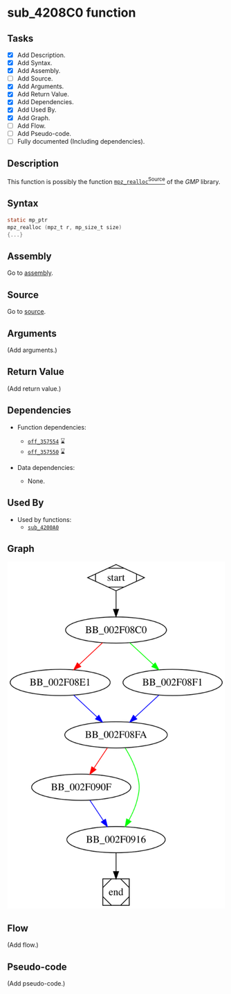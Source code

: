 # sub_4208C0 function

## Tasks

- [X] Add Description.
- [X] Add Syntax.
- [X] Add Assembly.
- [ ] Add Source.
- [X] Add Arguments.
- [X] Add Return Value.
- [X] Add Dependencies.
- [X] Add Used By.
- [X] Add Graph.
- [ ] Add Flow.
- [ ] Add Pseudo-code.
- [ ] Fully documented (Including dependencies).

## Description

This function is possibly the function [`mpz_realloc`<sup>Source</sup>](https://github.com/idris-lang/Idris-dev/blob/master/rts/mini-gmp.c#L1454) of the *GMP* library.

## Syntax

```c
static mp_ptr
mpz_realloc (mpz_t r, mp_size_t size)
{...}
```

## Assembly

Go to [assembly](../asm/sub_4208C0.asm).

## Source

Go to [source](../cc/sub_4208C0.cc).

## Arguments

(Add arguments.)

## Return Value

(Add return value.)

## Dependencies

* Function dependencies:
  * [`off_357554`](off_357554.md) ⌛
  * [`off_357550`](off_357550.md) ⌛

* Data dependencies:
  * None.

## Used By

* Used by functions:
  * [`sub_4200A0`](sub_4200A0.md)

## Graph

![sub_4208C0 Graph](../svg/sub_4208C0.svg "sub_4208C0 Graph")

## Flow

(Add flow.)

## Pseudo-code

(Add pseudo-code.)


